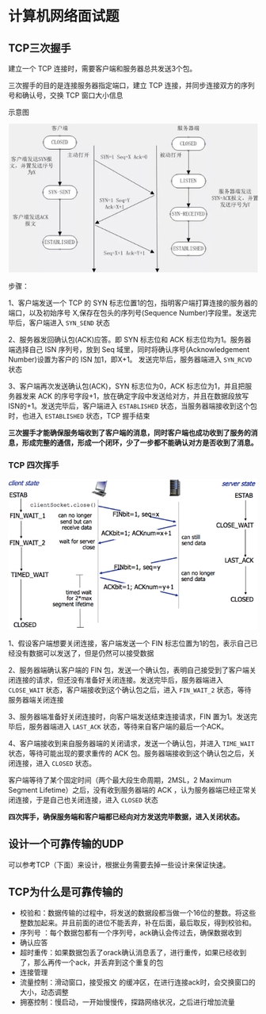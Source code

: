 # 计算机网络面试题

## **TCP三次握手** 

建立一个 TCP 连接时，需要客户端和服务器总共发送3个包。

三次握手的目的是连接服务器指定端口，建立 TCP 连接，并同步连接双方的序列号和确认号，交换 TCP 窗口大小信息

示意图

![image-20200816123945583](assets/image-20200816123945583.png)

步骤：

1、客户端发送一个 TCP 的 SYN 标志位置1的包，指明客户端打算连接的服务器的端口，以及初始序号 X,保存在包头的序列号(Sequence Number)字段里。发送完毕后，客户端进入 `SYN_SEND` 状态

2、服务器发回确认包(ACK)应答。即 SYN 标志位和 ACK 标志位均为1。服务器端选择自己 ISN 序列号，放到 Seq 域里，同时将确认序号(Acknowledgement Number)设置为客户的 ISN 加1，即X+1。 发送完毕后，服务器端进入 `SYN_RCVD` 状态

3、客户端再次发送确认包(ACK)，SYN 标志位为0，ACK 标志位为1，并且把服务器发来 ACK 的序号字段+1，放在确定字段中发送给对方，并且在数据段放写ISN的+1。发送完毕后，客户端进入 `ESTABLISHED` 状态，当服务器端接收到这个包时，也进入 `ESTABLISHED` 状态，TCP 握手结束

**三次握手才能确保服务端收到了客户端的消息，同时客户端也成功收到了服务的消息，形成完整的通信，形成一个闭环，少了一步都不能确认对方是否收到了消息。**

### TCP 四次挥手

![image-20200816124804873](assets/image-20200816124804873.png)

1、假设客户端想要关闭连接，客户端发送一个 FIN 标志位置为1的包，表示自己已经没有数据可以发送了，但是仍然可以接受数据

2、服务器端确认客户端的 FIN 包，发送一个确认包，表明自己接受到了客户端关闭连接的请求，但还没有准备好关闭连接。发送完毕后，服务器端进入 `CLOSE_WAIT` 状态，客户端接收到这个确认包之后，进入 `FIN_WAIT_2` 状态，等待服务器端关闭连接

3、服务器端准备好关闭连接时，向客户端发送结束连接请求，FIN 置为1。发送完毕后，服务器端进入 `LAST_ACK` 状态，等待来自客户端的最后一个ACK。

4、客户端接收到来自服务器端的关闭请求，发送一个确认包，并进入 `TIME_WAIT`状态，等待可能出现的要求重传的 ACK 包。服务器端接收到这个确认包之后，关闭连接，进入 `CLOSED` 状态。

客户端等待了某个固定时间（两个最大段生命周期，2MSL，2 Maximum Segment Lifetime）之后，没有收到服务器端的 ACK ，认为服务器端已经正常关闭连接，于是自己也关闭连接，进入 `CLOSED` 状态

**四次挥手，确保服务端和客户端都已经向对方发送完毕数据，进入关闭状态。**

## 设计一个可靠传输的UDP

可以参考TCP（下面）来设计，根据业务需要去掉一些设计来保证快速。

## TCP为什么是可靠传输的

- 校验和：数据传输的过程中，将发送的数据段都当做一个16位的整数。将这些整数加起来。并且前面的进位不能丢弃，补在后面，最后取反，得到校验和。
- 序列号 ：每个数据包都有一个序列号，ack确认会传过去，确保数据收到
- 确认应答
- 超时重传：如果数据包丢了orack确认消息丢了，进行重传，如果已经收到了，那么再传一个ack，并丢弃到这个重复的包
- 连接管理
- 流量控制：滑动窗口，接受报文 的缓冲区，在进行连接ack时，会交换窗口的大小，动态调整
- 拥塞控制：慢启动，一开始慢慢传，探路网络状况，之后进行增加流量